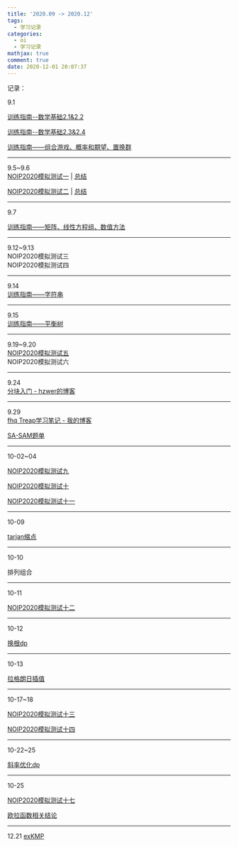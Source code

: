 ```yaml
---
title: '2020.09 -> 2020.12'
tags:
  - 学习记录
categories:
  - oi
  - 学习记录
mathjax: true
comment: true
date: 2020-12-01 20:07:37
---
```


记录：

<!-- more -->
9.1  

[训练指南--数学基础2.1&2.2](http://yloj.yali.edu.cn/v3/contest_show.php?cid=677) 

[训练指南--数学基础2.3&2.4](http://yloj.yali.edu.cn/v3/contest_show.php?cid=678)  


[训练指南——组合游戏、概率和期望、置换群](http://yloj.yali.edu.cn/v3/contest_show.php?cid=679)

---
9.5~9.6  
[NOIP2020模拟测试一](http://yloj.yali.edu.cn/v3/contest_show.php?cid=680)  | [总结](https://ycp.blog.luogu.org/contest20200905)

[NOIP2020模拟测试二](http://yloj.yali.edu.cn/v3/contest_show.php?cid=682) | [总结](https://ycp.blog.luogu.org/contest20200906)


---
9.7  

[训练指南——矩阵、线性方程组、数值方法](http://yloj.yali.edu.cn/v3/contest_show.php?cid=683)

---
9.12~9.13  
NOIP2020模拟测试三  
NOIP2020模拟测试四

---
9.14  
[训练指南——字符串](http://yloj.yali.edu.cn/v3/contest_show.php?cid=688) 

---
9.15  
[训练指南——平衡树](http://yloj.yali.edu.cn/v3/contest_show.php?cid=689)

---
9.19~9.20  
[NOIP2020模拟测试五](https://ycp.blog.luogu.org/contest20200919)  
NOIP2020模拟测试六

---
9.24  
[分块入门 - hzwer的博客](http://hzwer.com/8053.html)  

---
9.29  
[fhq Treap学习笔记 - 我的博客](https://ycp.blog.luogu.org/fhq-treap)

[SA-SAM题单](https://www.luogu.com.cn/blog/Troverld/hou-zhui-shuo-ju-jie-gou-xue-xi-bi-ji)

---

10-02~04

[NOIP2020模拟测试九](http://yloj.yali.edu.cn/v3/contest_show.php?cid=697)

[ NOIP2020模拟测试十](http://yloj.yali.edu.cn/v3/contest_show.php?cid=699)

[NOIP2020模拟测试十一](http://yloj.yali.edu.cn/v3/contest_show.php?cid=700)

---

10-09

[tarjan缩点](https://ycp.blog.luogu.org/tarjan)

---

10-10

排列组合

---

10-11

[NOIP2020模拟测试十二](http://yloj.yali.edu.cn/v3/contest_show.php?cid=702)

---

10-12

[换根dp](https://ycp.blog.luogu.org/huan-gen-dp)

----

10-13

[拉格朗日插值](https://oi-wiki.org/math/poly/lagrange/)

----

10-17~18

[NOIP2020模拟测试十三](http://yloj.yali.edu.cn/v3/contest_show.php?cid=706)

[ NOIP2020模拟测试十四](http://yloj.yali.edu.cn/v3/contest_show.php?cid=707)

----

10-22~25

[斜率优化dp](https://ycp.blog.luogu.org/slope-optimized-dp)

----

10-25

[ NOIP2020模拟测试十七](http://yloj.yali.edu.cn/v3/contest_show.php?cid=711)

[欧拉函数相关结论](https://ycp.blog.luogu.org/euler-function)



----

12.21
[exKMP](https://ethsonliu.com/2019/06/extended-kmp.html)
